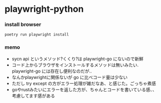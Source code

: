 # playwright-python
### install browser
```bash
poetry run playwright install
```

### memo
- sycn api というメソッド?くくり?は playwright-go にないので新鮮
- コード上からブラウザをインストールするメソッドは無いみたい. playwright-go には存在し便利なのだが..
- なんかplaywrightに関係ないが go に比べコード量は少ない
- ただし try except の方がエラー処理が雑だなあ、と感じた。ごっちゃ煮感
- goやrustみたいにエラーを返した方が、ちゃんとコードを書いている感、、考慮してます感がある
